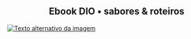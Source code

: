 <h2 align="center"> Ebook DIO • sabores & roteiros </h2> 

[![Texto alternativo da imagem](ppt_capa.jpeg)](https://github.com/cintiaalvees/dio.ebook/blob/main/output_versao%20final/ebook%20dio.pdf)
